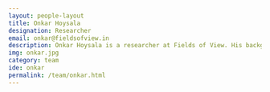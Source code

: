 ```yaml
---
layout: people-layout
title: Onkar Hoysala
designation: Researcher
email: onkar@fieldsofview.in
description: Onkar Hoysala is a researcher at Fields of View. His background is in Computer Science and he is currently pursuing Master of Science (by Research) in IT and Society at the Center for IT and Public Policy, IIIT-B. His research interests lie in developing, and studying the practices of, simulation and gaming methods in policy design and planning.
img: onkar.jpg
category: team
ide: onkar
permalink: /team/onkar.html
---
```

